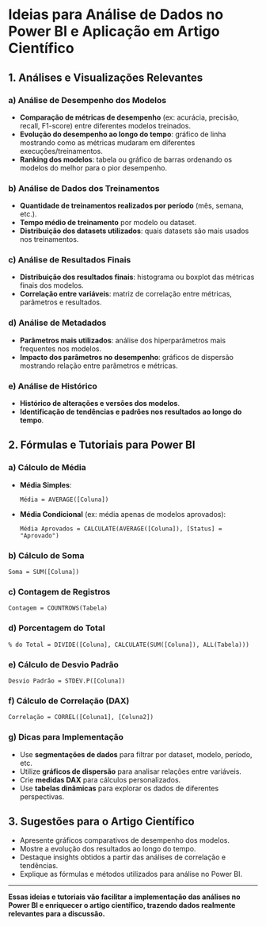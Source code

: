 # Ideias para Análise de Dados no Power BI e Aplicação em Artigo Científico

## 1. Análises e Visualizações Relevantes

### a) Análise de Desempenho dos Modelos
- **Comparação de métricas de desempenho** (ex: acurácia, precisão, recall, F1-score) entre diferentes modelos treinados.
- **Evolução do desempenho ao longo do tempo**: gráfico de linha mostrando como as métricas mudaram em diferentes execuções/treinamentos.
- **Ranking dos modelos**: tabela ou gráfico de barras ordenando os modelos do melhor para o pior desempenho.

### b) Análise de Dados dos Treinamentos
- **Quantidade de treinamentos realizados por período** (mês, semana, etc.).
- **Tempo médio de treinamento** por modelo ou dataset.
- **Distribuição dos datasets utilizados**: quais datasets são mais usados nos treinamentos.

### c) Análise de Resultados Finais
- **Distribuição dos resultados finais**: histograma ou boxplot das métricas finais dos modelos.
- **Correlação entre variáveis**: matriz de correlação entre métricas, parâmetros e resultados.

### d) Análise de Metadados
- **Parâmetros mais utilizados**: análise dos hiperparâmetros mais frequentes nos modelos.
- **Impacto dos parâmetros no desempenho**: gráficos de dispersão mostrando relação entre parâmetros e métricas.

### e) Análise de Histórico
- **Histórico de alterações e versões dos modelos**.
- **Identificação de tendências e padrões nos resultados ao longo do tempo**.

## 2. Fórmulas e Tutoriais para Power BI

### a) Cálculo de Média
- **Média Simples**:
  ```
  Média = AVERAGE([Coluna])
  ```
- **Média Condicional** (ex: média apenas de modelos aprovados):
  ```
  Média Aprovados = CALCULATE(AVERAGE([Coluna]), [Status] = "Aprovado")
  ```

### b) Cálculo de Soma
  ```
  Soma = SUM([Coluna])
  ```

### c) Contagem de Registros
  ```
  Contagem = COUNTROWS(Tabela)
  ```

### d) Porcentagem do Total
  ```
  % do Total = DIVIDE([Coluna], CALCULATE(SUM([Coluna]), ALL(Tabela)))
  ```

### e) Cálculo de Desvio Padrão
  ```
  Desvio Padrão = STDEV.P([Coluna])
  ```

### f) Cálculo de Correlação (DAX)
  ```
  Correlação = CORREL([Coluna1], [Coluna2])
  ```

### g) Dicas para Implementação
- Use **segmentações de dados** para filtrar por dataset, modelo, período, etc.
- Utilize **gráficos de dispersão** para analisar relações entre variáveis.
- Crie **medidas DAX** para cálculos personalizados.
- Use **tabelas dinâmicas** para explorar os dados de diferentes perspectivas.

## 3. Sugestões para o Artigo Científico
- Apresente gráficos comparativos de desempenho dos modelos.
- Mostre a evolução dos resultados ao longo do tempo.
- Destaque insights obtidos a partir das análises de correlação e tendências.
- Explique as fórmulas e métodos utilizados para análise no Power BI.

---

**Essas ideias e tutoriais vão facilitar a implementação das análises no Power BI e enriquecer o artigo científico, trazendo dados realmente relevantes para a discussão.**
